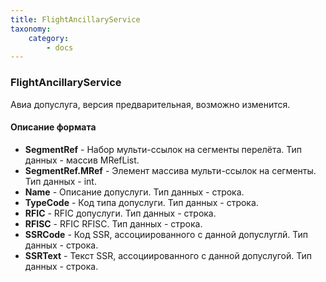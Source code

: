 ```yaml
---
title: FlightAncillaryService
taxonomy:
    category:
        - docs
---
```


### FlightAncillaryService

Авиа допуслуга, версия предварительная, возможно изменится.

#### Описание формата
* **SegmentRef** - Набор мульти-ссылок на сегменты перелёта. Тип данных - массив MRefList.
* **SegmentRef.MRef** - Элемент массива мульти-ссылок на сегменты. Тип данных - int.
* **Name** - Описание допуслуги. Тип данных - строка.
* **TypeCode** - Код типа допуслуги. Тип данных - строка.
* **RFIC** - RFIC допуслуги. Тип данных - строка.
* **RFISC** - RFIC RFISC. Тип данных - строка.
* **SSRCode** - Код SSR, ассоциированного с данной допуслуглй. Тип данных - строка.
* **SSRText** - Текст SSR, ассоциированного с данной допуслугой. Тип данных - строка.